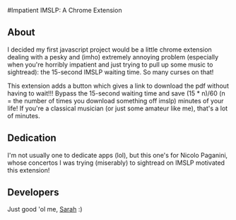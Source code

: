 #Impatient IMSLP: A Chrome Extension

## About
I decided my first javascript project would be a little chrome extension dealing with a pesky and (imho) extremely annoying problem (especially when you're horribly impatient and just trying to pull up some music to sightread): the 15-second IMSLP waiting time. So many curses on that!

This extension adds a button which gives a link to download the pdf without having to wait!!! Bypass the 15-second waiting time and save (15 * n)/60 (n = the number of times you download something off imslp) minutes of your life! If you're a classical musician (or just some amateur like me), that's a lot of minutes.

## Dedication
I'm not usually one to dedicate apps (lol), but this one's for Nicolo Paganini, whose concertos I was trying (miserably) to sightread on IMSLP motivated this extension!

## Developers
Just good 'ol me, <a href="github.com/smsukardi">Sarah</a> :)